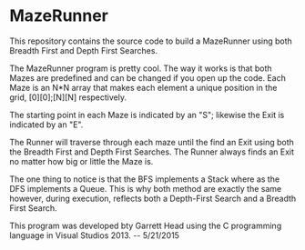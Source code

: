 # MazeRunner
This repository contains the source code to build a MazeRunner using both Breadth First and Depth First Searches.


The MazeRunner program is pretty cool. The way it works is that both Mazes are predefined and can be changed if you open up the code. Each Maze is an N*N array that makes each element a unique position in the grid, [0][0];[N][N] respectively.

The starting point in each Maze is indicated by an "S"; likewise the Exit is indicated by an "E".

The Runner will traverse through each maze until the find an Exit using both the Breadth First and Depth First Searches. The Runner always finds an Exit no matter how big or little the Maze is.

The one thing to notice is that the BFS implements a Stack where as the DFS implements a Queue. This is why both method are exactly the same however, during execution, reflects both a Depth-First Search and a Breadth First Search.

This program was developed bty Garrett Head using the C programming language in Visual Studios 2013. -- 5/21/2015
